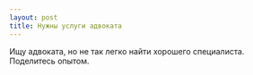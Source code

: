 ```yaml
---
layout: post 
title: Нужны услуги адвоката
--- 
```

Ищу адвоката, но не так легко найти хорошего специалиста. Поделитесь опытом.
